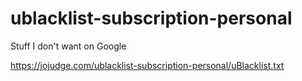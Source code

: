 # ublacklist-subscription-personal
Stuff I don't want on Google

<https://jojudge.com/ublacklist-subscription-personal/uBlacklist.txt>
